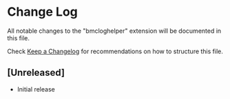 # Change Log

All notable changes to the "bmcloghelper" extension will be documented in this file.

Check [Keep a Changelog](http://keepachangelog.com/) for recommendations on how to structure this file.

## [Unreleased]

- Initial release